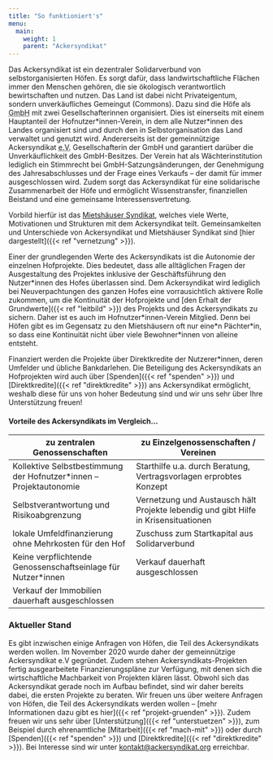 ```yaml
---
title: "So funktioniert's"
menu:
  main:
    weight: 1
    parent: "Ackersyndikat"
---
```


Das Ackersyndikat ist ein dezentraler Solidarverbund von selbstorganisierten Höfen. Es sorgt dafür, dass landwirtschaftliche Flächen immer den Menschen gehören, die sie ökologisch verantwortlich bewirtschaften und nutzen. Das Land ist dabei nicht Privateigentum, sondern unverkäufliches Gemeingut (Commons). Dazu sind die Höfe als <abbr title="Gesellschaft mit beschränkter Haftung">GmbH</abbr> mit zwei Gesellschafterinnen organisiert. Dies ist einerseits mit einem Hauptanteil der Hofnutzer\*innen-Verein, in dem alle Nutzer\*innen des Landes organisiert sind und durch den in Selbstorganisation das Land verwaltet und genutzt wird. Andererseits ist der gemeinnützige Ackersyndikat <abbr title="eingetragener Verein">e.V.</abbr> Gesellschafterin der GmbH und garantiert darüber die Unverkäuflichkeit des GmbH-Besitzes. Der Verein hat als Wächterinstitution lediglich ein Stimmrecht bei GmbH-Satzungsänderungen, der Genehmigung des Jahresabschlusses und der Frage eines Verkaufs – der damit für immer ausgeschlossen wird. Zudem sorgt das Ackersyndikat für eine solidarische Zusammenarbeit der Höfe und ermöglicht Wissenstransfer, finanziellen Beistand und eine gemeinsame Interessensvertretung.

Vorbild hierfür ist das [Mietshäuser Syndikat](https://syndikat.org), welches viele Werte, Motivationen und Strukturen mit dem Ackersyndikat teilt. Gemeinsamkeiten und Unterschiede von Ackersyndikat und Mietshäuser Syndikat sind [hier dargestellt]({{< ref "vernetzung" >}}).

Einer der grundlegenden Werte des Ackersyndikats ist die Autonomie der einzelnen Hofprojekte. Dies bedeutet, dass alle alltäglichen Fragen der Ausgestaltung des Projektes inklusive der Geschäftsführung den Nutzer\*innen des Hofes überlassen sind. Dem Ackersyndikat wird lediglich bei Neuverpachtungen des ganzen Hofes eine vorrausichtlich aktivere Rolle zukommen, um die Kontinuität der Hofprojekte und [den Erhalt der Grundwerte]({{< ref "leitbild" >}}) des Projekts und des Ackersyndikats zu sichern. Daher ist es auch im Hofnutzer\*innen-Verein Mitglied. Denn bei Höfen gibt es im Gegensatz zu den Mietshäusern oft nur eine\*n Pächter\*in, so dass eine Kontinuität nicht über viele Bewohner\*innen von alleine entsteht.

Finanziert werden die Projekte über Direktkredite der Nutzerer\*innen, deren Umfelder und übliche Bankdarlehen. Die Beteiligung des Ackersyndikats an Hofprojekten wird auch über [Spenden]({{< ref "spenden" >}}) und [Direktkredite]({{< ref "direktkredite" >}}) ans Ackersyndikat ermöglicht, weshalb diese für uns von hoher Bedeutung sind und wir uns sehr über Ihre Unterstützung freuen!

#### Vorteile des Ackersyndikats im Vergleich...

| zu zentralen Genossenschaften                                       | zu Einzelgenossenschaften / Vereinen                                                |
| ------------------------------------------------------------------- | ----------------------------------------------------------------------------------- |
| Kollektive Selbstbestimmung der Hofnutzer\*innen – Projektautonomie | Starthilfe u.a. durch Beratung, Vertragsvorlagen erprobtes Konzept                  |
| Selbstverantwortung und Risikoabgrenzung                            | Vernetzung und Austausch hält Projekte lebendig und gibt Hilfe in Krisensituationen |
| lokale Umfeldfinanzierung ohne Mehrkosten für den Hof               | Zuschuss zum Startkapital aus Solidarverbund                                        |
| Keine verpflichtende Genossenschaftseinlage für Nutzer\*innen       | Verkauf dauerhaft ausgeschlossen                                                    |
| Verkauf der Immobilien dauerhaft ausgeschlossen                     |                                                                                     |

### Aktueller Stand

Es gibt inzwischen einige Anfragen von Höfen, die Teil des Ackersyndikats werden wollen. Im November 2020 wurde daher der gemeinnützige Ackersyndikat e.V gegründet. Zudem stehen Ackersyndikats-Projekten fertig ausgearbeitete Finanzierungspläne zur Verfügung, mit denen sich die wirtschaftliche Machbarkeit von Projekten klären lässt. Obwohl sich das Ackersyndikat gerade noch im Aufbau befindet, sind wir daher bereits dabei, die ersten Projekte zu beraten. Wir freuen uns über weitere Anfragen von Höfen, die Teil des Ackersyndikats werden wollen – [mehr Informationen dazu gibt es hier]({{< ref "projekt-gruenden" >}}). Zudem freuen wir uns sehr über [Unterstützung]({{< ref "unterstuetzen" >}}), zum Beispiel durch ehrenamtliche [Mitarbeit]({{< ref "mach-mit" >}}) oder durch [Spenden]({{< ref "spenden" >}}) und [Direktkredite]({{< ref "direktkredite" >}}). Bei Interesse sind wir unter kontakt@ackersyndikat.org erreichbar.
